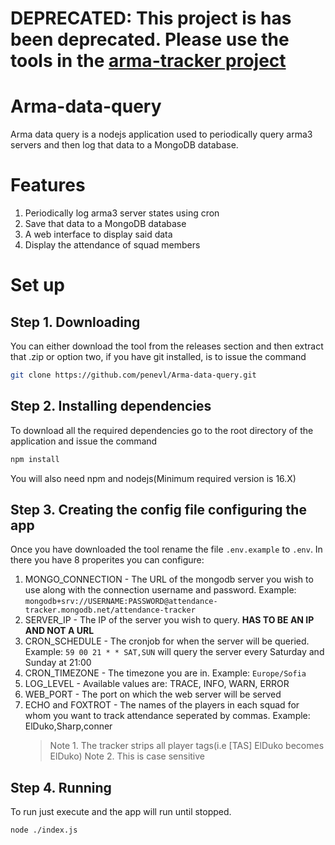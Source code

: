 # DEPRECATED: This project is has been deprecated. Please use the tools in the [arma-tracker project](https://github.com/arma-tracker)

# Arma-data-query
Arma data query is a nodejs application used to periodically query arma3 servers and then log that data to a MongoDB database.
# Features
1. Periodically log arma3 server states using cron
2. Save that data to a MongoDB database
3. A web interface to display said data
4. Display the attendance of squad members
# Set up
## Step 1. Downloading

You can either download the tool from the releases section and then extract that .zip or option two, if you have git installed, is to issue the command
```sh
git clone https://github.com/penevl/Arma-data-query.git
```

## Step 2. Installing dependencies

To download all the required dependencies go to the root directory of the application and issue the command 

```sh
npm install
```

You will also need npm and nodejs(Minimum required version is 16.X)

## Step 3. Creating the config file configuring the app

Once you have downloaded the tool rename the file `.env.example` to `.env`. In there you have 8 properites you can configure:
1. MONGO_CONNECTION - The URL of the mongodb server you wish to use along with the connection username and password. Example: `mongodb+srv://USERNAME:PASSWORD@attendance-tracker.mongodb.net/attendance-tracker`
2. SERVER_IP - The IP of the server you wish to query. **HAS TO BE AN IP AND NOT A URL**
3. CRON_SCHEDULE - The cronjob for when the server will be queried. Example: `59 00 21 * * SAT,SUN` will query the server every Saturday and Sunday at 21:00
4. CRON_TIMEZONE - The timezone you are in. Example: `Europe/Sofia`
5. LOG_LEVEL - Available values are: TRACE, INFO, WARN, ERROR
6. WEB_PORT - The port on which the web server will be served
7. ECHO and FOXTROT - The names of the players in each squad for whom you want to track attendance seperated by commas. Example: ElDuko,Sharp,conner
   > Note 1. The tracker strips all player tags(i.e [TAS] ElDuko becomes ElDuko)
   > Note 2. This is case sensitive
## Step 4. Running

To run just execute and the app will run until stopped. 

```sh
node ./index.js
```
